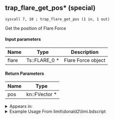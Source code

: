 ## trap_flare_get_pos* (special)

`syscall 7, 10 ; trap_flare_get_pos (1 in, 1 out)`

Get the position of Flare Force

#### Input parameters
| Name | Type | Description
|------|------|------------
| flare   | Ts::FLARE_0 *   | Flare Force object


#### Return Parameters
| Name | Type
|------|-----
| pos   | kn::FVector *   


<details>
	<summary>Appears in:</summary>
| filename | Entity (obj)
|----------|-------------
| limit\donald2\limi.bdscript       |           
| limit\donald2_wi\limi.bdscript       |           

</details>

<details>
	<summary>Example Usage From limit\donald2\limi.bdscript</summary>
```
L2440:
 popToSp 0
 pushFromFSpVal 80
 syscall 7, 10 ; trap_flare_get_pos (1 in, 1 out)
 memcpyToSp 16, 16
 pushFromPSp 16
 ret
```
</details>

